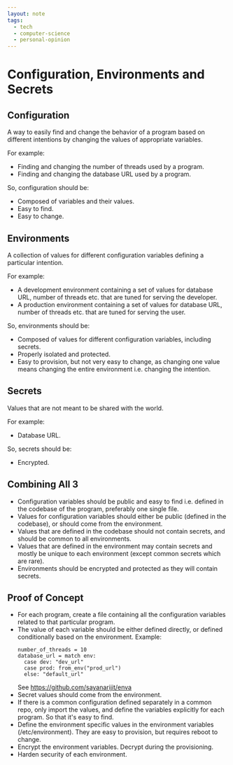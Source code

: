 ```yaml
---
layout: note
tags:
  - tech
  - computer-science
  - personal-opinion
---
```


# Configuration, Environments and Secrets

## Configuration

A way to easily find and change the behavior of a program based on different intentions by changing the values of appropriate variables.

For example:

- Finding and changing the number of threads used by a program.
- Finding and changing the database URL used by a program.

So, configuration should be:

- Composed of variables and their values.
- Easy to find.
- Easy to change.

## Environments

A collection of values for different configuration variables defining a particular intention.

For example:

- A development environment containing a set of values for database URL, number of threads etc. that are tuned for serving the developer.
- A production environment containing a set of values for database URL, number of threads etc. that are tuned for serving the user.

So, environments should be:

- Composed of values for different configuration variables, including secrets.
- Properly isolated and protected.
- Easy to provision, but not very easy to change, as changing one value means changing the entire environment i.e. changing the intention.

## Secrets

Values that are not meant to be shared with the world.

For example:

- Database URL.

So, secrets should be:

- Encrypted.

## Combining All 3

- Configuration variables should be public and easy to find i.e. defined in the codebase of the program, preferably one single file.
- Values for configuration variables should either be public (defined in the codebase), or should come from the environment.
- Values that are defined in the codebase should not contain secrets, and should be common to all environments.
- Values that are defined in the environment may contain secrets and mostly be unique to each environment (except common secrets which are rare).
- Environments should be encrypted and protected as they will contain secrets.

## Proof of Concept

- For each program, create a file containing all the configuration variables related to that particular program.
- The value of each variable should be either defined directly, or defined conditionally based on the environment.
  Example:
  ```
  number_of_threads = 10
  database_url = match env:
    case dev: "dev_url"
    case prod: from_env("prod_url")
    else: "default_url"
  ```
  See https://github.com/sayanarijit/enva
- Secret values should come from the environment.
- If there is a common configuration defined separately in a common repo, only import the values, and define the variables explicitly for each program. So that it's easy to find.
- Define the environment specific values in the environment variables (/etc/environment). They are easy to provision, but requires reboot to change.
- Encrypt the environment variables. Decrypt during the provisioning.
- Harden security of each environment.

